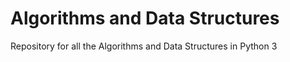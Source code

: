 #                                                 Algorithms and Data Structures
Repository for all the Algorithms and Data Structures in Python 3

